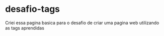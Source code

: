 # desafio-tags
Criei essa pagina basica para o desafio de criar uma pagina web utilizando as tags aprendidas
